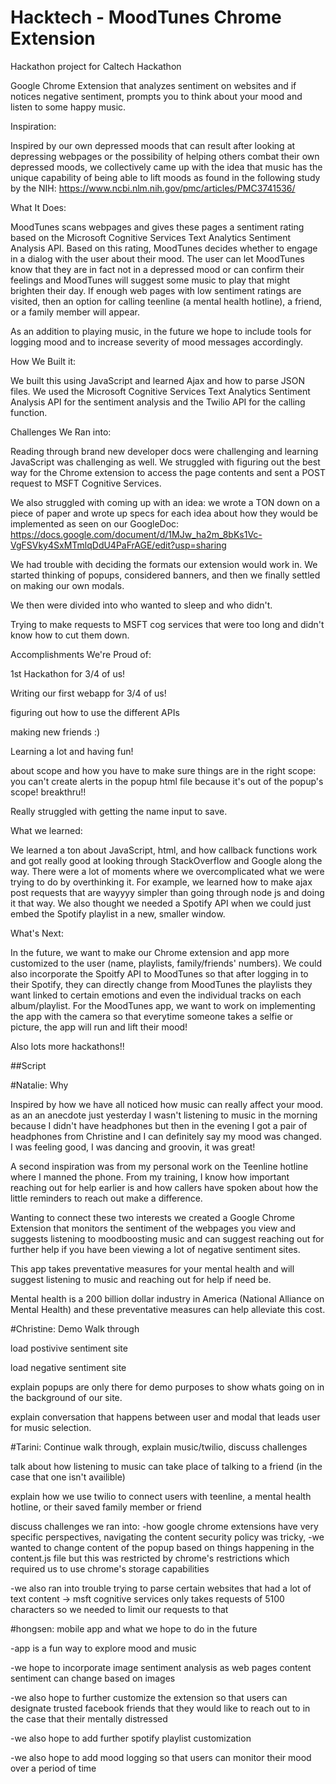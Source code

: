 # Hacktech - MoodTunes Chrome Extension
Hackathon project for Caltech Hackathon

Google Chrome Extension that analyzes sentiment on websites and if notices negative sentiment, prompts you to think about your mood and listen to some happy music.

Inspiration:

Inspired by our own depressed moods that can result after looking at depressing webpages or the possibility of helping others combat their own depressed moods, we collectively came up with the idea that music has the unique capability of being able to lift moods as found in the following study by the NIH: https://www.ncbi.nlm.nih.gov/pmc/articles/PMC3741536/

What It Does:

MoodTunes scans webpages and gives these pages a sentiment rating based on the Microsoft Cognitive Services Text Analytics Sentiment Analysis API. Based on this rating, MoodTunes decides whether to engage in a dialog with the user about their mood. The user can let MoodTunes know that they are in fact not in a depressed mood or can confirm their feelings and MoodTunes will suggest some music to play that might brighten their day. If enough web pages with low sentiment ratings are visited, then an option for calling teenline (a mental health hotline), a friend, or a family member will appear.

As an addition to playing music, in the future we hope to include tools for logging mood and to increase severity of mood messages accordingly.

How We Built it:

We built this using JavaScript and learned Ajax and how to parse JSON files. We used the Microsoft Cognitive Services Text Analytics Sentiment Analysis API for the sentiment analysis and the Twilio API for the calling function.

Challenges We Ran into:

Reading through brand new developer docs were challenging and learning JavaScript was challenging as well. We struggled with figuring out the best way for the Chrome extension to access the page contents and sent a POST request to MSFT Cognitive Services.

We also struggled with coming up with an idea: we wrote a TON down on a piece of paper and wrote up specs for each idea about how they would be implemented as seen on our GoogleDoc: https://docs.google.com/document/d/1MJw_ha2m_8bKs1Vc-VgFSVky4SxMTmlqDdU4PaFrAGE/edit?usp=sharing

We had trouble with deciding the formats our extension would work in. We started thinking of popups, considered banners, and then we finally settled on making our own modals.

We then were divided into who wanted to sleep and who didn't. 

Trying to make requests to MSFT cog services that were too long and didn't know how to cut them down.

Accomplishments We're Proud of:

1st Hackathon for 3/4 of us!

Writing our first webapp for 3/4 of us!

figuring out how to use the different APIs

making new friends :)

Learning a lot and having fun!

about scope and how you have to make sure things are in the right scope: you can't create alerts in the popup html file because it's out of the popup's scope! breakthru!!

Really struggled with getting the name input to save.

What we learned:

We learned a ton about JavaScript, html, and how callback functions work and got really good at looking through StackOverflow and Google along the way. There were a lot of moments where we overcomplicated what we were trying to do by overthinking it. For example, we learned how to make ajax post requests that are wayyyy simpler than going through node js and doing it that way. We also thought we needed a Spotify API when we could just embed the Spotify playlist in a new, smaller window. 

What's Next:

In the future, we want to make our Chrome extension and app more customized to the user (name, playlists, family/friends' numbers). We could also incorporate the Spoitfy API to MoodTunes so that after logging in to their Spotify, they can directly change from MoodTunes the playlists they want linked to certain emotions and even the individual tracks on each album/playlist. For the MoodTunes app, we want to work on implementing the app with the camera so that everytime someone takes a selfie or picture, the app will run and lift their mood! 

Also lots more hackathons!!


##Script

#Natalie: Why

Inspired by how we have all noticed how music can really affect your mood. as an an anecdote just yesterday I wasn't listening to music in the morning because I didn't have headphones but then in the evening I got a pair of headphones from Christine and I can definitely say my mood was changed. I was feeling good, I was dancing and groovin, it was great!

A second inspiration was from my personal work on the Teenline hotline where I manned the phone. From my training, I know how important reaching out for help earlier is and how callers have spoken about how the little reminders to reach out make a difference.

Wanting to connect these two interests we created a Google Chrome Extension that monitors the sentiment of the webpages you view and suggests listening to moodboosting music and can suggest reaching out for further help if you have been viewing a lot of negative sentiment sites.

This app takes preventative measures for your mental health and will suggest listening to music and reaching out for help if need be.

Mental health is a 200 billion dollar industry in America (National Alliance on Mental Health) and these preventative measures can help alleviate this cost.


#Christine: Demo Walk through

load postivive sentiment site

load negative sentiment site

explain popups are only there for demo purposes to show whats going on in the background of our site.

explain conversation that happens between user and modal that leads user for music selection.

#Tarini: Continue walk through, explain music/twilio, discuss challenges

talk about how listening to music can take place of talking to a friend (in the case that one isn't availible)

explain how we use twilio to connect users with teenline, a mental health hotline, or their saved family member or friend

discuss challenges we ran into:
  -how google chrome extensions have very specific perspectives, navigating the content security policy was tricky, 
    -we wanted to change content of the popup based on things happening in the content.js file but this was restricted by chrome's restrictions which required us to use chrome's storage capabilities
    
 -we also ran into trouble trying to parse certain websites that had a lot of text content -> msft cognitive services only takes requests of 5100 characters so we needed to limit our requests to that
 
#hongsen: mobile app and what we hope to do in the future

-app is a fun way to explore mood and music

-we hope to incorporate image sentiment analysis as web pages content sentiment can change based on images

-we also hope to further customize the extension so that users can designate trusted facebook friends that they would like to reach out to in the case that their mentally distressed

-we also hope to add further spotify playlist customization

-we also hope to add mood logging so that users can monitor their mood over a period of time



